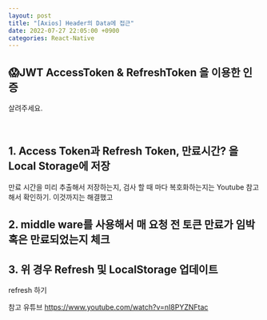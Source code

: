 ```yaml
---
layout: post
title: "[Axios] Header의 Data에 접근"
date: 2022-07-27 22:05:00 +0900
categories: React-Native
---
```


## 😱JWT AccessToken & RefreshToken 을 이용한 인증
살려주세요.

<br/>

## 1. Access Token과 Refresh Token, 만료시간? 을 Local Storage에 저장
만료 시간을 미리 추출해서 저장하는지, 검사 할 때 마다 복호화하는지는 Youtube 참고해서 확인하기.
이것까지는 해결했고

## 2. middle ware를 사용해서 매 요청 전 토큰 만료가 임박 혹은 만료되었는지 체크

## 3. 위 경우 Refresh 및 LocalStorage 업데이트
refresh 하기


참고 유튜브
https://www.youtube.com/watch?v=nI8PYZNFtac
